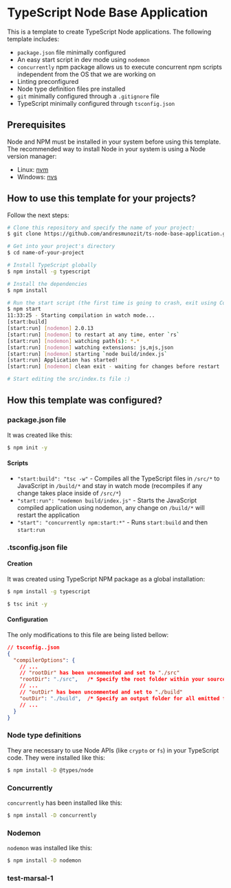 # TypeScript Node Base Application
This is a template to create TypeScript Node applications. The following template includes:
- `package.json` file minimally configured
- An easy start script in dev mode using `nodemon`
- `concurrently` npm package allows us to execute concurrent npm scripts independent from the OS
that we are working on
- Linting preconfigured
- Node type definition files pre installed
- `git` minimally configured through a `.gitignore` file
- TypeScript minimally configured through `tsconfig.json`

## Prerequisites
Node and NPM must be installed in your system before using this template. The recommended way to
install Node in your system is using a Node version manager:
- Linux: [nvm](https://nvm.sh)
- Windows: [nvs](https://github.com/jasongin/nvs)

## How to use this template for your projects?
Follow the next steps:
```sh
# Clone this repository and specify the name of your project:
$ git clone https://github.com/andresmunozit/ts-node-base-application.git name-of-your-project

# Get into your project's directory
$ cd name-of-your-project

# Install TypeScript globally
$ npm install -g typescript

# Install the dependencies
$ npm install

# Run the start script (the first time is going to crash, exit using Control + C and run it again)
$ npm start
11:33:25 - Starting compilation in watch mode...
[start:build]
[start:run] [nodemon] 2.0.13
[start:run] [nodemon] to restart at any time, enter `rs`
[start:run] [nodemon] watching path(s): *.*
[start:run] [nodemon] watching extensions: js,mjs,json  
[start:run] [nodemon] starting `node build/index.js`    
[start:run] Application has started!
[start:run] [nodemon] clean exit - waiting for changes before restart

# Start editing the src/index.ts file :)

```

## How this template was configured?

### package.json file
It was created like this:
```sh
$ npm init -y

```

#### Scripts
- `"start:build": "tsc -w"` - Compiles all the TypeScript files in `/src/*` to JavaScript in
`/build/*` and stay in watch mode (recompiles if any change takes place inside of `/src/*`) 
- `"start:run": "nodemon build/index.js"` - Starts the JavaScript compiled application using
nodemon, any change on `/build/*` will restart the application
- `"start": "concurrently npm:start:*"` - Runs `start:build` and then `start:run`

### .tsconfig.json file
#### Creation
It was created using TypeScript NPM package as a global installation:
```sh
$ npm install -g typescript

$ tsc init -y

```

#### Configuration
The only modifications to this file are being listed bellow:
```json
// tsconfig..json
{
  "compilerOptions": {
    // ...
    // "rootDir" has been uncommented and set to "./src"
    "rootDir": "./src",   /* Specify the root folder within your source files. */
    // ...
    // "outDir" has been uncommented and set to "./build"
    "outDir": "./build",  /* Specify an output folder for all emitted files. */
    // ...
  }
}

```

### Node type definitions
They are necessary to use Node APIs (like `crypto` or `fs`) in your TypeScript code. They were
installed like this:
```sh
$ npm install -D @types/node

```

### Concurrently
`concurrently` has been installed like this:
```sh
$ npm install -D concurrently

```

### Nodemon
`nodemon` was installed like this:
```sh
$ npm install -D nodemon

```

### test-marsal-1

